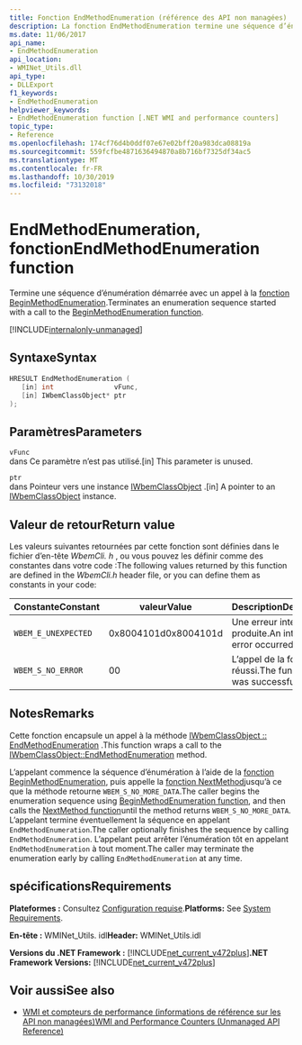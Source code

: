 ```yaml
---
title: Fonction EndMethodEnumeration (référence des API non managées)
description: La fonction EndMethodEnumeration termine une séquence d’énumération de méthode.
ms.date: 11/06/2017
api_name:
- EndMethodEnumeration
api_location:
- WMINet_Utils.dll
api_type:
- DLLExport
f1_keywords:
- EndMethodEnumeration
helpviewer_keywords:
- EndMethodEnumeration function [.NET WMI and performance counters]
topic_type:
- Reference
ms.openlocfilehash: 174cf76d4b0ddf07e67e02bff20a983dca08819a
ms.sourcegitcommit: 559fcfbe4871636494870a8b716bf7325df34ac5
ms.translationtype: MT
ms.contentlocale: fr-FR
ms.lasthandoff: 10/30/2019
ms.locfileid: "73132018"
---
```

# <a name="endmethodenumeration-function"></a><span data-ttu-id="c3d47-103">EndMethodEnumeration, fonction</span><span class="sxs-lookup"><span data-stu-id="c3d47-103">EndMethodEnumeration function</span></span>
<span data-ttu-id="c3d47-104">Termine une séquence d’énumération démarrée avec un appel à la [fonction BeginMethodEnumeration](beginmethodenumeration.md).</span><span class="sxs-lookup"><span data-stu-id="c3d47-104">Terminates an enumeration sequence started with a call to the [BeginMethodEnumeration function](beginmethodenumeration.md).</span></span>  

[!INCLUDE[internalonly-unmanaged](../../../../includes/internalonly-unmanaged.md)]
    
## <a name="syntax"></a><span data-ttu-id="c3d47-105">Syntaxe</span><span class="sxs-lookup"><span data-stu-id="c3d47-105">Syntax</span></span>  
  
```cpp  
HRESULT EndMethodEnumeration (
   [in] int               vFunc, 
   [in] IWbemClassObject* ptr 
); 
```  

## <a name="parameters"></a><span data-ttu-id="c3d47-106">Paramètres</span><span class="sxs-lookup"><span data-stu-id="c3d47-106">Parameters</span></span>

`vFunc`  
<span data-ttu-id="c3d47-107">dans Ce paramètre n’est pas utilisé.</span><span class="sxs-lookup"><span data-stu-id="c3d47-107">[in] This parameter is unused.</span></span>

`ptr`  
<span data-ttu-id="c3d47-108">dans Pointeur vers une instance [IWbemClassObject](/windows/desktop/api/wbemcli/nn-wbemcli-iwbemclassobject) .</span><span class="sxs-lookup"><span data-stu-id="c3d47-108">[in] A pointer to an [IWbemClassObject](/windows/desktop/api/wbemcli/nn-wbemcli-iwbemclassobject) instance.</span></span>

## <a name="return-value"></a><span data-ttu-id="c3d47-109">Valeur de retour</span><span class="sxs-lookup"><span data-stu-id="c3d47-109">Return value</span></span>

<span data-ttu-id="c3d47-110">Les valeurs suivantes retournées par cette fonction sont définies dans le fichier d’en-tête *WbemCli. h* , ou vous pouvez les définir comme des constantes dans votre code :</span><span class="sxs-lookup"><span data-stu-id="c3d47-110">The following values returned by this function are defined in the *WbemCli.h* header file, or you can define them as constants in your code:</span></span>

|<span data-ttu-id="c3d47-111">Constante</span><span class="sxs-lookup"><span data-stu-id="c3d47-111">Constant</span></span>  |<span data-ttu-id="c3d47-112">valeur</span><span class="sxs-lookup"><span data-stu-id="c3d47-112">Value</span></span>  |<span data-ttu-id="c3d47-113">Description</span><span class="sxs-lookup"><span data-stu-id="c3d47-113">Description</span></span>  |
|---------|---------|---------|
|`WBEM_E_UNEXPECTED` | <span data-ttu-id="c3d47-114">0x8004101d</span><span class="sxs-lookup"><span data-stu-id="c3d47-114">0x8004101d</span></span> | <span data-ttu-id="c3d47-115">Une erreur interne s’est produite.</span><span class="sxs-lookup"><span data-stu-id="c3d47-115">An internal error occurred.</span></span> |
|`WBEM_S_NO_ERROR` | <span data-ttu-id="c3d47-116">0</span><span class="sxs-lookup"><span data-stu-id="c3d47-116">0</span></span> | <span data-ttu-id="c3d47-117">L’appel de la fonction a réussi.</span><span class="sxs-lookup"><span data-stu-id="c3d47-117">The function call was successful.</span></span>  |
  
## <a name="remarks"></a><span data-ttu-id="c3d47-118">Notes</span><span class="sxs-lookup"><span data-stu-id="c3d47-118">Remarks</span></span>

<span data-ttu-id="c3d47-119">Cette fonction encapsule un appel à la méthode [IWbemClassObject :: EndMethodEnumeration](/windows/desktop/api/wbemcli/nf-wbemcli-iwbemclassobject-endmethodenumeration) .</span><span class="sxs-lookup"><span data-stu-id="c3d47-119">This function wraps a call to the [IWbemClassObject::EndMethodEnumeration](/windows/desktop/api/wbemcli/nf-wbemcli-iwbemclassobject-endmethodenumeration) method.</span></span>

<span data-ttu-id="c3d47-120">L’appelant commence la séquence d’énumération à l’aide de la [fonction BeginMethodEnumeration](beginmethodenumeration.md), puis appelle la [fonction NextMethod](nextmethod.md )jusqu’à ce que la méthode retourne `WBEM_S_NO_MORE_DATA`.</span><span class="sxs-lookup"><span data-stu-id="c3d47-120">The caller begins the enumeration sequence using [BeginMethodEnumeration function](beginmethodenumeration.md), and then calls the [NextMethod function](nextmethod.md )until the method  returns `WBEM_S_NO_MORE_DATA`.</span></span> <span data-ttu-id="c3d47-121">L’appelant termine éventuellement la séquence en appelant `EndMethodEnumeration`.</span><span class="sxs-lookup"><span data-stu-id="c3d47-121">The caller optionally finishes the sequence by calling `EndMethodEnumeration`.</span></span> <span data-ttu-id="c3d47-122">L’appelant peut arrêter l’énumération tôt en appelant `EndMethodEnumeration` à tout moment.</span><span class="sxs-lookup"><span data-stu-id="c3d47-122">The caller may terminate the enumeration early by calling `EndMethodEnumeration` at any time.</span></span>

## <a name="requirements"></a><span data-ttu-id="c3d47-123">spécifications</span><span class="sxs-lookup"><span data-stu-id="c3d47-123">Requirements</span></span>  
 <span data-ttu-id="c3d47-124">**Plateformes :** Consultez [Configuration requise](../../get-started/system-requirements.md).</span><span class="sxs-lookup"><span data-stu-id="c3d47-124">**Platforms:** See [System Requirements](../../get-started/system-requirements.md).</span></span>  
  
 <span data-ttu-id="c3d47-125">**En-tête :** WMINet_Utils. idl</span><span class="sxs-lookup"><span data-stu-id="c3d47-125">**Header:** WMINet_Utils.idl</span></span>  
  
 <span data-ttu-id="c3d47-126">**Versions du .NET Framework :** [!INCLUDE[net_current_v472plus](../../../../includes/net-current-v472plus.md)]</span><span class="sxs-lookup"><span data-stu-id="c3d47-126">**.NET Framework Versions:** [!INCLUDE[net_current_v472plus](../../../../includes/net-current-v472plus.md)]</span></span>  
  
## <a name="see-also"></a><span data-ttu-id="c3d47-127">Voir aussi</span><span class="sxs-lookup"><span data-stu-id="c3d47-127">See also</span></span>

- [<span data-ttu-id="c3d47-128">WMI et compteurs de performance (informations de référence sur les API non managées)</span><span class="sxs-lookup"><span data-stu-id="c3d47-128">WMI and Performance Counters (Unmanaged API Reference)</span></span>](index.md)
